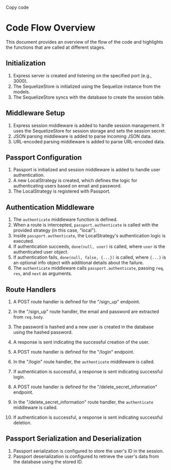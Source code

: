 Copy code

# Code Flow Overview

This document provides an overview of the flow of the code and highlights the functions that are called at different stages.

## Initialization

1. Express server is created and listening on the specified port (e.g., 3000).
2. The SequelizeStore is initialized using the Sequelize instance from the models.
3. The SequelizeStore syncs with the database to create the session table.

## Middleware Setup

1. Express session middleware is added to handle session management. It uses the SequelizeStore for session storage and sets the session secret.
2. JSON parsing middleware is added to parse incoming JSON data.
3. URL-encoded parsing middleware is added to parse URL-encoded data.

## Passport Configuration

1. Passport is initialized and session middleware is added to handle user authentication.
2. A new LocalStrategy is created, which defines the logic for authenticating users based on email and password.
3. The LocalStrategy is registered with Passport.

## Authentication Middleware

1. The `authenticate` middleware function is defined.
2. When a route is intercepted, `passport.authenticate` is called with the provided strategy (in this case, "local").
3. Inside `passport.authenticate`, the LocalStrategy's authentication logic is executed.
4. If authentication succeeds, `done(null, user)` is called, where `user` is the authenticated user object.
5. If authentication fails, `done(null, false, {...})` is called, where `{...}` is an optional info object with additional details about the failure.
6. The `authenticate` middleware calls `passport.authenticate`, passing `req`, `res`, and `next` as arguments.

## Route Handlers

1. A POST route handler is defined for the "/sign_up" endpoint.
2. In the "/sign_up" route handler, the email and password are extracted from `req.body`.
3. The password is hashed and a new user is created in the database using the hashed password.
4. A response is sent indicating the successful creation of the user.

5. A POST route handler is defined for the "/login" endpoint.
6. In the "/login" route handler, the `authenticate` middleware is called.
7. If authentication is successful, a response is sent indicating successful login.

8. A POST route handler is defined for the "/delete_secret_information" endpoint.
9. In the "/delete_secret_information" route handler, the `authenticate` middleware is called.
10. If authentication is successful, a response is sent indicating successful deletion.

## Passport Serialization and Deserialization

1. Passport serialization is configured to store the user's ID in the session.
2. Passport deserialization is configured to retrieve the user's data from the database using the stored ID.
